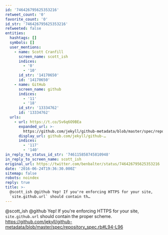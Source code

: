 ```yaml
---
id: '746426795625353216'
retweet_count: '0'
favorite_count: '0'
id_str: '746426795625353216'
retweeted: false
entities:
  hashtags: []
  symbols: []
  user_mentions:
    - name: Scott Cranfill
      screen_name: scott_ish
      indices:
        - '0'
        - '10'
      id_str: '14170650'
      id: '14170650'
    - name: GitHub
      screen_name: github
      indices:
        - '11'
        - '18'
      id_str: '13334762'
      id: '13334762'
  urls:
    - url: https://t.co/Sv6q6O9BEa
      expanded_url: >-
        https://github.com/jekyll/github-metadata/blob/master/spec/repository_spec.rb#L94-L96
      display_url: github.com/jekyll/github-…
      indices:
        - '117'
        - '140'
in_reply_to_status_id_str: '746115858745810948'
in_reply_to_screen_name: scott_ish
original_url: https://twitter.com/benbalter/status/746426795625353216
date: '2016-06-24T19:36:30.000Z'
sitemap: false
robots: noindex
reply: true
title: >-
  @scott_ish @github Yep! If you're enforcing HTTPS for your site,
  `site.github.url` should contain th…
---
```


@scott_ish @github Yep! If you're enforcing HTTPS for your site, `site.github.url` should contain the proper scheme. https://github.com/jekyll/github-metadata/blob/master/spec/repository_spec.rb#L94-L96